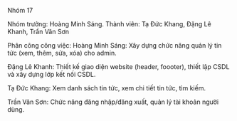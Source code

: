 Nhóm 17

Nhóm trưởng: Hoàng Minh Sáng.
Thành viên: Tạ Đức Khang, Đặng Lê Khanh, Trần Văn Sơn

Phân công công việc:
Hoàng Minh Sáng: Xây dựng chức năng quản lý tin tức (xem, thêm, sửa, xóa) cho admin.

Đặng Lê Khanh: Thiết kế giao diện website (header, foooter), thiết lập CSDL và xây dựng lớp kết nối CSDL.

Tạ Đức Khang: Xem danh sách tin tức, xem chi tiết tin tức, tìm kiếm.

Trần Văn Sơn: Chức năng đăng nhập/đăng xuất, quản lý tài khoản người dùng.

